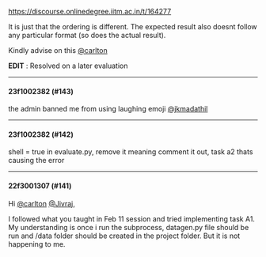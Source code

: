 https://discourse.onlinedegree.iitm.ac.in/t/164277

It is just that the ordering is different. The expected result also doesnt follow any particular format (so does the actual result).</p>
<p>Kindly advise on this <a class="mention" href="/u/carlton">@carlton</a></p>
<p><strong>EDIT</strong> : Resolved on a later evaluation</p><hr>

<h4>23f1002382 (#143)</h4>
<p>the admin banned me from using laughing emoji  <a class="mention" href="/u/jkmadathil">@jkmadathil</a></p><hr>

<h4>23f1002382 (#142)</h4>
<p>shell = true in evaluate.py, remove it meaning comment it out, task a2 thats causing the error</p><hr>

<h4>22f3001307 (#141)</h4>
<p>Hi <a class="mention" href="/u/carlton">@carlton</a> <a class="mention" href="/u/jivraj">@Jivraj</a>,</p>
<p>I followed what you taught in Feb 11 session and tried implementing task A1. My understanding is once i run the subprocess, datagen.py file should be run and /data folder should be created in the project folder. But it is not happening to me.